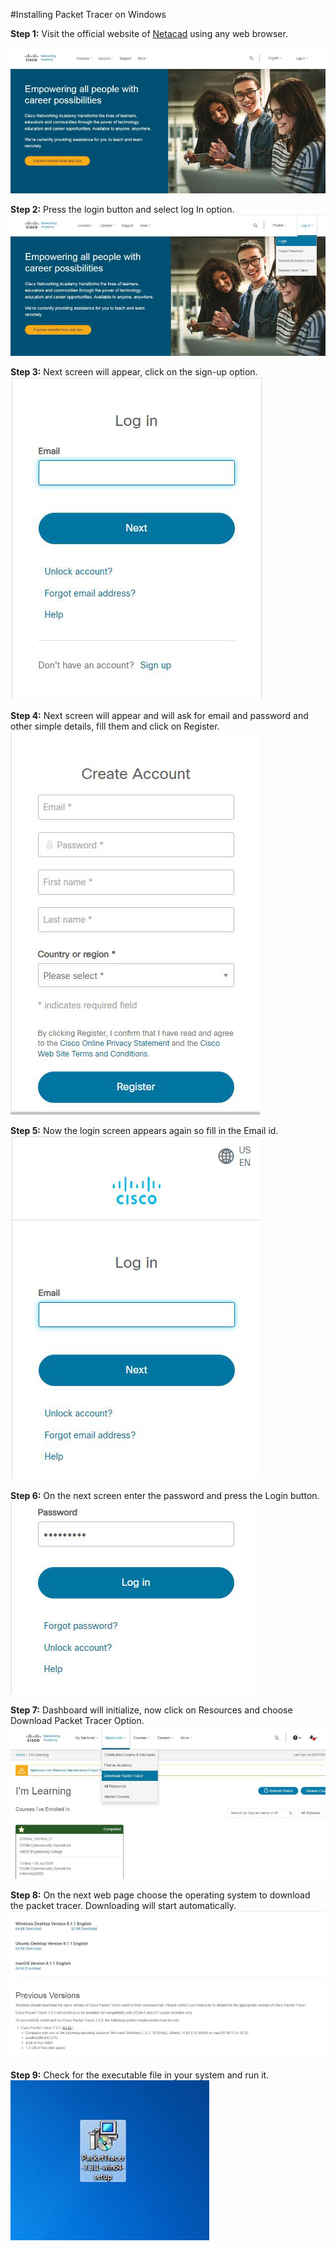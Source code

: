 #Installing Packet Tracer on Windows

**Step 1:** Visit the official website of [Netacad][1] using any web browser.

[1]: <https://www.netacad.com/>

![examples](z1.jpg)

**Step 2:** Press the login button and select log In option.
![examples](z2.jpg)

**Step 3:** Next screen will appear, click on the sign-up option.
![examples](z3a.jpg)

**Step 4:** Next screen will appear and will ask for email and password and other simple details, fill them and click on Register.
![examples](z4.jpg)

**Step 5:** Now the login screen appears again so fill in the Email id.
![examples](z5.jpg)

**Step 6:** On the next screen enter the password and press the Login button.
![examples](z6.jpg)

**Step 7:** Dashboard will initialize, now click on Resources and choose Download Packet Tracer Option. 
![examples](z7.jpg)

**Step 8:** On the next web page choose the operating system to download the packet tracer. Downloading will start automatically.
![examples](z8.jpg)

**Step 9:** Check for the executable file in your system and run it.
![examples](z9.jpg)



